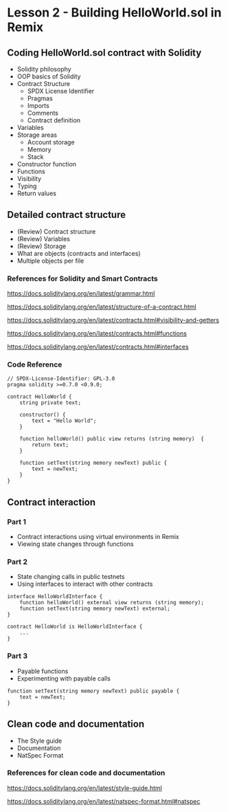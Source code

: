 # Lesson 2 - Building HelloWorld.sol in Remix

## Coding HelloWorld.sol contract with Solidity

* Solidity philosophy
* OOP basics of Solidity
* Contract Structure
  * SPDX License Identifier
  * Pragmas
  * Imports
  * Comments
  * Contract definition
* Variables
* Storage areas
  * Account storage
  * Memory
  * Stack
* Constructor function
* Functions
* Visibility
* Typing
* Return values

## Detailed contract structure

* (Review) Contract structure
* (Review) Variables
* (Review) Storage
* What are objects (contracts and interfaces)
* Multiple objects per file

### References for Solidity and Smart Contracts

<https://docs.soliditylang.org/en/latest/grammar.html>

<https://docs.soliditylang.org/en/latest/structure-of-a-contract.html>

<https://docs.soliditylang.org/en/latest/contracts.html#visibility-and-getters>

<https://docs.soliditylang.org/en/latest/contracts.html#functions>

<https://docs.soliditylang.org/en/latest/contracts.html#interfaces>

### Code Reference

```solidity
// SPDX-License-Identifier: GPL-3.0
pragma solidity >=0.7.0 <0.9.0;

contract HelloWorld {
    string private text;

    constructor() {
        text = "Hello World";
    }

    function helloWorld() public view returns (string memory)  {
        return text;
    }

    function setText(string memory newText) public {
        text = newText;
    }
}
```

## Contract interaction

### Part 1

* Contract interactions using virtual environments in Remix
* Viewing state changes through functions

### Part 2

* State changing calls in public testnets
* Using interfaces to interact with other contracts

```solidity
interface HelloWorldInterface {
    function helloWorld() external view returns (string memory);
    function setText(string memory newText) external;
}

contract HelloWorld is HelloWorldInterface {
    ...
}
```

### Part 3

* Payable functions
* Experimenting with payable calls

```solidity
function setText(string memory newText) public payable {
    text = newText;
}
```

## Clean code and documentation

* The Style guide
* Documentation
* NatSpec Format

### References for clean code and documentation

<https://docs.soliditylang.org/en/latest/style-guide.html>

<https://docs.soliditylang.org/en/latest/natspec-format.html#natspec>

